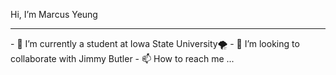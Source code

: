 Hi, I’m Marcus Yeung
<hr>
- 🌱 I’m currently a student at Iowa State University🌪️
- 💞️ I’m looking to collaborate with Jimmy Butler
- 📫 How to reach me ...

<!---
yohimhim/yohimhim is a ✨ special ✨ repository because its `README.md` (this file) appears on your GitHub profile.
You can click the Preview link to take a look at your changes.
--->
